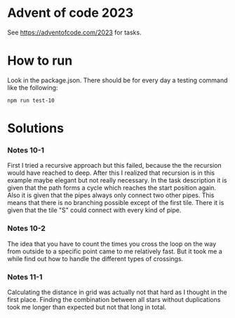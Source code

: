 # Advent of code 2023
See https://adventofcode.com/2023 for tasks. 

# How to run
Look in the package.json. 
There should be for every day a testing command like the following:
```
npm run test-10
```

# Solutions

### Notes 10-1
First I tried a recursive approach but this failed, because the the recursion would have reached to deep. 
After this I realized that recursion is in this example maybe elegant but not really necessary. 
In the task description it is given that the path forms a cycle which reaches the start position again.
Also it is given that the pipes always only connect two other pipes. 
This means that there is no branching possible except of the first tile. 
There it is given that the tile "S" could connect with every kind of pipe.  

### Notes 10-2
The idea that you have to count the times you cross the loop on the way from outside to a specific point came to me relatively fast.
But it took me a while find out how to handle the different types of crossings. 

### Notes 11-1
Calculating the distance in grid was actually not that hard as I thought in the first place.
Finding the combination between all stars without duplications took me longer than expected but not that long in total.